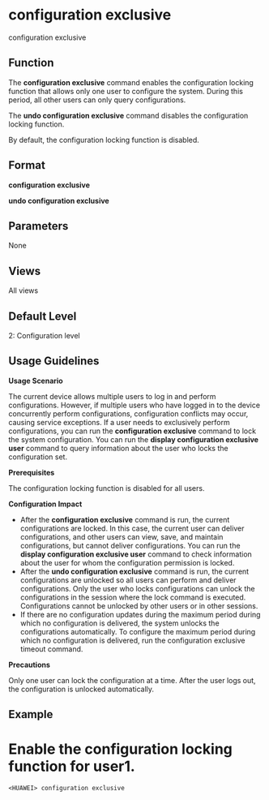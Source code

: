 configuration exclusive
=======================

configuration exclusive

Function
--------



The **configuration exclusive** command enables the configuration locking function that allows only one user to configure the system. During this period, all other users can only query configurations.

The **undo configuration exclusive** command disables the configuration locking function.



By default, the configuration locking function is disabled.


Format
------

**configuration exclusive**

**undo configuration exclusive**


Parameters
----------

None

Views
-----

All views


Default Level
-------------

2: Configuration level


Usage Guidelines
----------------

**Usage Scenario**



The current device allows multiple users to log in and perform configurations. However, if multiple users who have logged in to the device concurrently perform configurations, configuration conflicts may occur, causing service exceptions. If a user needs to exclusively perform configurations, you can run the **configuration exclusive** command to lock the system configuration. You can run the **display configuration exclusive user** command to query information about the user who locks the configuration set.



**Prerequisites**



The configuration locking function is disabled for all users.



**Configuration Impact**

* After the **configuration exclusive** command is run, the current configurations are locked. In this case, the current user can deliver configurations, and other users can view, save, and maintain configurations, but cannot deliver configurations. You can run the **display configuration exclusive user** command to check information about the user for whom the configuration permission is locked.
* After the **undo configuration exclusive** command is run, the current configurations are unlocked so all users can perform and deliver configurations. Only the user who locks configurations can unlock the configurations in the session where the lock command is executed. Configurations cannot be unlocked by other users or in other sessions.
* If there are no configuration updates during the maximum period during which no configuration is delivered, the system unlocks the configurations automatically. To configure the maximum period during which no configuration is delivered, run the configuration exclusive timeout command.

**Precautions**



Only one user can lock the configuration at a time. After the user logs out, the configuration is unlocked automatically.




Example
-------

# Enable the configuration locking function for user1.
```
<HUAWEI> configuration exclusive

```